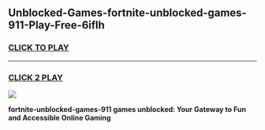 
## Unblocked-Games-fortnite-unblocked-games-911-Play-Free-6iflh
<h3>
<a href="https://premium76.site?title=fortnite-unblocked-games-911&ref=20A">CLICK TO PLAY</a></h3>
<hr>

<h3>
<a href="https://premium76.site?title=fortnite-unblocked-games-911&ref=20A">CLICK 2 PLAY</a>
  
</h3>

<a href="https://premium76.site?title=fortnite-unblocked-games-911&ref=20A"><img src="https://clearcache.store/games.png"></a>


**fortnite-unblocked-games-911 games unblocked: Your Gateway to Fun and Accessible Online Gaming**
